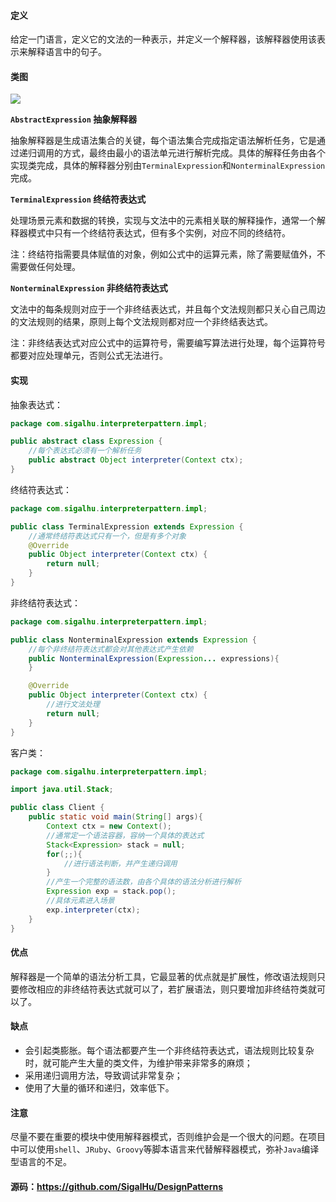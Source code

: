 #### 定义

给定一门语言，定义它的文法的一种表示，并定义一个解释器，该解释器使用该表示来解释语言中的句子。

#### 类图

![](22.%20解释器模式/1.png)

**`AbstractExpression` 抽象解释器**

抽象解释器是生成语法集合的关键，每个语法集合完成指定语法解析任务，它是通过递归调用的方式，最终由最小的语法单元进行解析完成。具体的解释任务由各个实现类完成，具体的解释器分别由`TerminalExpression`和`NonterminalExpression`完成。

**`TerminalExpression` 终结符表达式**

处理场景元素和数据的转换，实现与文法中的元素相关联的解释操作，通常一个解释器模式中只有一个终结符表达式，但有多个实例，对应不同的终结符。

注：终结符指需要具体赋值的对象，例如公式中的运算元素，除了需要赋值外，不需要做任何处理。

**`NonterminalExpression` 非终结符表达式**

文法中的每条规则对应于一个非终结表达式，并且每个文法规则都只关心自己周边的文法规则的结果，原则上每个文法规则都对应一个非终结表达式。

注：非终结表达式对应公式中的运算符号，需要编写算法进行处理，每个运算符号都要对应处理单元，否则公式无法进行。


#### 实现

抽象表达式：
```java
package com.sigalhu.interpreterpattern.impl;

public abstract class Expression {
    //每个表达式必须有一个解析任务
    public abstract Object interpreter(Context ctx);
}
```
终结符表达式：
```java
package com.sigalhu.interpreterpattern.impl;

public class TerminalExpression extends Expression {
    //通常终结符表达式只有一个，但是有多个对象
    @Override
    public Object interpreter(Context ctx) {
        return null;
    }
}
```
非终结符表达式：
```java
package com.sigalhu.interpreterpattern.impl;

public class NonterminalExpression extends Expression {
    //每个非终结符表达式都会对其他表达式产生依赖
    public NonterminalExpression(Expression... expressions){
    }

    @Override
    public Object interpreter(Context ctx) {
        //进行文法处理
        return null;
    }
}
```
客户类：
```java
package com.sigalhu.interpreterpattern.impl;

import java.util.Stack;

public class Client {
    public static void main(String[] args){
        Context ctx = new Context();
        //通常定一个语法容器，容纳一个具体的表达式
        Stack<Expression> stack = null;
        for(;;){
            //进行语法判断，并产生递归调用
        }
        //产生一个完整的语法数，由各个具体的语法分析进行解析
        Expression exp = stack.pop();
        //具体元素进入场景
        exp.interpreter(ctx);
    }
}
```

#### 优点

解释器是一个简单的语法分析工具，它最显著的优点就是扩展性，修改语法规则只要修改相应的非终结符表达式就可以了，若扩展语法，则只要增加非终结符类就可以了。

#### 缺点

* 会引起类膨胀。每个语法都要产生一个非终结符表达式，语法规则比较复杂时，就可能产生大量的类文件，为维护带来非常多的麻烦；
* 采用递归调用方法，导致调试非常复杂；
* 使用了大量的循环和递归，效率低下。

#### 注意

尽量不要在重要的模块中使用解释器模式，否则维护会是一个很大的问题。在项目中可以使用`shell`、`JRuby`、`Groovy`等脚本语言来代替解释器模式，弥补`Java`编译型语言的不足。

#### 源码：https://github.com/SigalHu/DesignPatterns